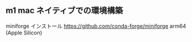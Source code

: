 ## m1 mac ネイティブでの環境構築

miniforge インストール
https://github.com/conda-forge/miniforge
arm64 (Apple Silicon)

